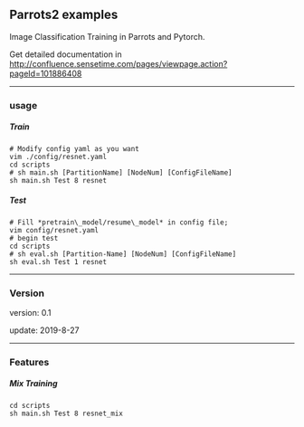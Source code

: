## Parrots2 examples
Image Classification Training in Parrots and Pytorch.

Get detailed documentation in http://confluence.sensetime.com/pages/viewpage.action?pageId=101886408

<hr>

### usage
##### Train
```
# Modify config yaml as you want
vim ./config/resnet.yaml
cd scripts
# sh main.sh [PartitionName] [NodeNum] [ConfigFileName]
sh main.sh Test 8 resnet
```
##### Test
```
# Fill *pretrain\_model/resume\_model* in config file;
vim config/resnet.yaml  
# begin test
cd scripts
# sh eval.sh [Partition-Name] [NodeNum] [ConfigFileName] 
sh eval.sh Test 1 resnet
```
<hr>

### Version
version: 0.1

update: 2019-8-27
<hr>

### Features
##### Mix Training
```
cd scripts
sh main.sh Test 8 resnet_mix
```